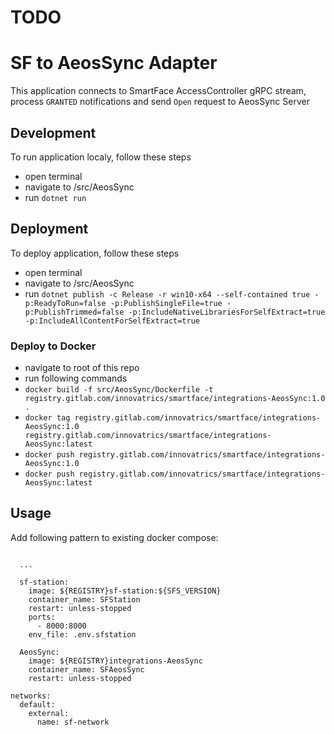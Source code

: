 # TODO

# SF to AeosSync Adapter
This application connects to SmartFace AccessController gRPC stream, process `GRANTED` notifications and send `Open` request to AeosSync Server

## Development
To run application localy, follow these steps
 - open terminal
 - navigate to /src/AeosSync
 - run `dotnet run`

 ## Deployment
 To deploy application, follow these steps
 - open terminal
 - navigate to /src/AeosSync
 - run `dotnet publish -c Release -r win10-x64 --self-contained true -p:ReadyToRun=false -p:PublishSingleFile=true -p:PublishTrimmed=false -p:IncludeNativeLibrariesForSelfExtract=true -p:IncludeAllContentForSelfExtract=true`

### Deploy to Docker
- navigate to root of this repo
- run following commands
 - `docker build -f src/AeosSync/Dockerfile -t registry.gitlab.com/innovatrics/smartface/integrations-AeosSync:1.0 .`
 - `docker tag registry.gitlab.com/innovatrics/smartface/integrations-AeosSync:1.0 registry.gitlab.com/innovatrics/smartface/integrations-AeosSync:latest`
 - `docker push registry.gitlab.com/innovatrics/smartface/integrations-AeosSync:1.0`
 - `docker push registry.gitlab.com/innovatrics/smartface/integrations-AeosSync:latest`

## Usage
Add following pattern to existing docker compose:

```
      
  ...

  sf-station:
    image: ${REGISTRY}sf-station:${SFS_VERSION}
    container_name: SFStation
    restart: unless-stopped
    ports:
      - 8000:8000
    env_file: .env.sfstation

  AeosSync:
    image: ${REGISTRY}integrations-AeosSync
    container_name: SFAeosSync
    restart: unless-stopped

networks:
  default:
    external:
      name: sf-network

```